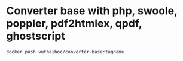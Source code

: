 # Converter base with php, swoole, poppler, pdf2htmlex, qpdf, ghostscript


    docker push vuthaihoc/converter-base:tagname



